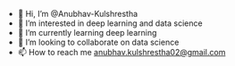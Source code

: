 - 👋 Hi, I’m @Anubhav-Kulshrestha
- 👀 I’m interested in deep learning and data science
- 🌱 I’m currently learning deep learning
- 💞️ I’m looking to collaborate on data science
- 📫 How to reach me anubhav.kulshrestha02@gmail.com

<!---
Anubhav-Kulshrestha/Anubhav-Kulshrestha is a ✨ special ✨ repository because its `README.md` (this file) appears on your GitHub profile.
You can click the Preview link to take a look at your changes.
--->
